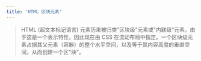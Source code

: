 ```yaml
---
title: 'HTML 区块元素'
---
```


> HTML (超文本标记语言) 元素历来被归类"区块级"元素或"内联级"元素。由于这是一个表示特性，因此现在由 CSS 在流动布局中指定。一个区块级元素占据其父元素（容器）的整个水平空间，以及等于其内容高度的垂直空间，从而创建一个区"块"。
